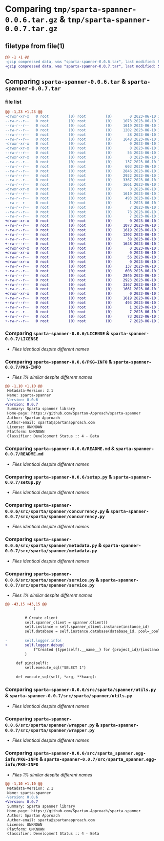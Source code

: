 # Comparing `tmp/sparta-spanner-0.0.6.tar.gz` & `tmp/sparta-spanner-0.0.7.tar.gz`

## filetype from file(1)

```diff
@@ -1 +1 @@
-gzip compressed data, was "sparta-spanner-0.0.6.tar", last modified: Sat Jun 10 10:23:31 2023, max compression
+gzip compressed data, was "sparta-spanner-0.0.7.tar", last modified: Sat Jun 10 11:58:22 2023, max compression
```

## Comparing `sparta-spanner-0.0.6.tar` & `sparta-spanner-0.0.7.tar`

### file list

```diff
@@ -1,23 +1,23 @@
-drwxr-xr-x   0 root         (0) root         (0)        0 2023-06-10 10:23:31.896652 sparta-spanner-0.0.6/
--rw-r--r--   0 root         (0) root         (0)     1073 2023-06-10 10:23:03.000000 sparta-spanner-0.0.6/LICENSE
--rw-r--r--   0 root         (0) root         (0)     1619 2023-06-10 10:23:31.896652 sparta-spanner-0.0.6/PKG-INFO
--rw-r--r--   0 root         (0) root         (0)     1202 2023-06-10 10:23:03.000000 sparta-spanner-0.0.6/README.md
--rw-r--r--   0 root         (0) root         (0)       38 2023-06-10 10:23:31.896652 sparta-spanner-0.0.6/setup.cfg
--rw-r--r--   0 root         (0) root         (0)     1648 2023-06-10 10:23:03.000000 sparta-spanner-0.0.6/setup.py
-drwxr-xr-x   0 root         (0) root         (0)        0 2023-06-10 10:23:31.892651 sparta-spanner-0.0.6/src/
-drwxr-xr-x   0 root         (0) root         (0)        0 2023-06-10 10:23:31.892651 sparta-spanner-0.0.6/src/sparta/
--rw-r--r--   0 root         (0) root         (0)       56 2023-06-10 10:23:03.000000 sparta-spanner-0.0.6/src/sparta/__init__.py
-drwxr-xr-x   0 root         (0) root         (0)        0 2023-06-10 10:23:31.892651 sparta-spanner-0.0.6/src/sparta/spanner/
--rw-r--r--   0 root         (0) root         (0)      137 2023-06-10 10:23:03.000000 sparta-spanner-0.0.6/src/sparta/spanner/__init__.py
--rw-r--r--   0 root         (0) root         (0)      603 2023-06-10 10:23:03.000000 sparta-spanner-0.0.6/src/sparta/spanner/concurrency.py
--rw-r--r--   0 root         (0) root         (0)     2846 2023-06-10 10:23:03.000000 sparta-spanner-0.0.6/src/sparta/spanner/metadata.py
--rw-r--r--   0 root         (0) root         (0)     2922 2023-06-10 10:23:03.000000 sparta-spanner-0.0.6/src/sparta/spanner/service.py
--rw-r--r--   0 root         (0) root         (0)     3367 2023-06-10 10:23:03.000000 sparta-spanner-0.0.6/src/sparta/spanner/utils.py
--rw-r--r--   0 root         (0) root         (0)     1661 2023-06-10 10:23:03.000000 sparta-spanner-0.0.6/src/sparta/spanner/wrapper.py
-drwxr-xr-x   0 root         (0) root         (0)        0 2023-06-10 10:23:31.896652 sparta-spanner-0.0.6/src/sparta_spanner.egg-info/
--rw-r--r--   0 root         (0) root         (0)     1619 2023-06-10 10:23:31.000000 sparta-spanner-0.0.6/src/sparta_spanner.egg-info/PKG-INFO
--rw-r--r--   0 root         (0) root         (0)      493 2023-06-10 10:23:31.000000 sparta-spanner-0.0.6/src/sparta_spanner.egg-info/SOURCES.txt
--rw-r--r--   0 root         (0) root         (0)        1 2023-06-10 10:23:31.000000 sparta-spanner-0.0.6/src/sparta_spanner.egg-info/dependency_links.txt
--rw-r--r--   0 root         (0) root         (0)        7 2023-06-10 10:23:31.000000 sparta-spanner-0.0.6/src/sparta_spanner.egg-info/namespace_packages.txt
--rw-r--r--   0 root         (0) root         (0)       73 2023-06-10 10:23:31.000000 sparta-spanner-0.0.6/src/sparta_spanner.egg-info/requires.txt
--rw-r--r--   0 root         (0) root         (0)        7 2023-06-10 10:23:31.000000 sparta-spanner-0.0.6/src/sparta_spanner.egg-info/top_level.txt
+drwxr-xr-x   0 root         (0) root         (0)        0 2023-06-10 11:58:22.674958 sparta-spanner-0.0.7/
+-rw-r--r--   0 root         (0) root         (0)     1073 2023-06-10 11:57:54.000000 sparta-spanner-0.0.7/LICENSE
+-rw-r--r--   0 root         (0) root         (0)     1619 2023-06-10 11:58:22.674958 sparta-spanner-0.0.7/PKG-INFO
+-rw-r--r--   0 root         (0) root         (0)     1202 2023-06-10 11:57:54.000000 sparta-spanner-0.0.7/README.md
+-rw-r--r--   0 root         (0) root         (0)       38 2023-06-10 11:58:22.674958 sparta-spanner-0.0.7/setup.cfg
+-rw-r--r--   0 root         (0) root         (0)     1648 2023-06-10 11:57:54.000000 sparta-spanner-0.0.7/setup.py
+drwxr-xr-x   0 root         (0) root         (0)        0 2023-06-10 11:58:22.670958 sparta-spanner-0.0.7/src/
+drwxr-xr-x   0 root         (0) root         (0)        0 2023-06-10 11:58:22.670958 sparta-spanner-0.0.7/src/sparta/
+-rw-r--r--   0 root         (0) root         (0)       56 2023-06-10 11:57:54.000000 sparta-spanner-0.0.7/src/sparta/__init__.py
+drwxr-xr-x   0 root         (0) root         (0)        0 2023-06-10 11:58:22.674958 sparta-spanner-0.0.7/src/sparta/spanner/
+-rw-r--r--   0 root         (0) root         (0)      137 2023-06-10 11:57:54.000000 sparta-spanner-0.0.7/src/sparta/spanner/__init__.py
+-rw-r--r--   0 root         (0) root         (0)      603 2023-06-10 11:57:54.000000 sparta-spanner-0.0.7/src/sparta/spanner/concurrency.py
+-rw-r--r--   0 root         (0) root         (0)     2846 2023-06-10 11:57:54.000000 sparta-spanner-0.0.7/src/sparta/spanner/metadata.py
+-rw-r--r--   0 root         (0) root         (0)     2923 2023-06-10 11:57:54.000000 sparta-spanner-0.0.7/src/sparta/spanner/service.py
+-rw-r--r--   0 root         (0) root         (0)     3367 2023-06-10 11:57:54.000000 sparta-spanner-0.0.7/src/sparta/spanner/utils.py
+-rw-r--r--   0 root         (0) root         (0)     1661 2023-06-10 11:57:54.000000 sparta-spanner-0.0.7/src/sparta/spanner/wrapper.py
+drwxr-xr-x   0 root         (0) root         (0)        0 2023-06-10 11:58:22.674958 sparta-spanner-0.0.7/src/sparta_spanner.egg-info/
+-rw-r--r--   0 root         (0) root         (0)     1619 2023-06-10 11:58:22.000000 sparta-spanner-0.0.7/src/sparta_spanner.egg-info/PKG-INFO
+-rw-r--r--   0 root         (0) root         (0)      493 2023-06-10 11:58:22.000000 sparta-spanner-0.0.7/src/sparta_spanner.egg-info/SOURCES.txt
+-rw-r--r--   0 root         (0) root         (0)        1 2023-06-10 11:58:22.000000 sparta-spanner-0.0.7/src/sparta_spanner.egg-info/dependency_links.txt
+-rw-r--r--   0 root         (0) root         (0)        7 2023-06-10 11:58:22.000000 sparta-spanner-0.0.7/src/sparta_spanner.egg-info/namespace_packages.txt
+-rw-r--r--   0 root         (0) root         (0)       73 2023-06-10 11:58:22.000000 sparta-spanner-0.0.7/src/sparta_spanner.egg-info/requires.txt
+-rw-r--r--   0 root         (0) root         (0)        7 2023-06-10 11:58:22.000000 sparta-spanner-0.0.7/src/sparta_spanner.egg-info/top_level.txt
```

### Comparing `sparta-spanner-0.0.6/LICENSE` & `sparta-spanner-0.0.7/LICENSE`

 * *Files identical despite different names*

### Comparing `sparta-spanner-0.0.6/PKG-INFO` & `sparta-spanner-0.0.7/PKG-INFO`

 * *Files 1% similar despite different names*

```diff
@@ -1,10 +1,10 @@
 Metadata-Version: 2.1
 Name: sparta-spanner
-Version: 0.0.6
+Version: 0.0.7
 Summary: Sparta spanner library
 Home-page: https://github.com/Spartan-Approach/sparta-spanner
 Author: Spartan Approach
 Author-email: sparta@spartanapproach.com
 License: UNKNOWN
 Platform: UNKNOWN
 Classifier: Development Status :: 4 - Beta
```

### Comparing `sparta-spanner-0.0.6/README.md` & `sparta-spanner-0.0.7/README.md`

 * *Files identical despite different names*

### Comparing `sparta-spanner-0.0.6/setup.py` & `sparta-spanner-0.0.7/setup.py`

 * *Files identical despite different names*

### Comparing `sparta-spanner-0.0.6/src/sparta/spanner/concurrency.py` & `sparta-spanner-0.0.7/src/sparta/spanner/concurrency.py`

 * *Files identical despite different names*

### Comparing `sparta-spanner-0.0.6/src/sparta/spanner/metadata.py` & `sparta-spanner-0.0.7/src/sparta/spanner/metadata.py`

 * *Files identical despite different names*

### Comparing `sparta-spanner-0.0.6/src/sparta/spanner/service.py` & `sparta-spanner-0.0.7/src/sparta/spanner/service.py`

 * *Files 1% similar despite different names*

```diff
@@ -43,15 +43,15 @@
             )
 
         # Create client
         self.spanner_client = spanner.Client()
         self.instance = self.spanner_client.instance(instance_id)
         self.database = self.instance.database(database_id, pool=_pool)
 
-        self.logger.info(
+        self.logger.debug(
             f"Created {type(self).__name__} for {project_id}/{instance_id}/{database_id}"
         )
 
     def ping(self):
         self.execute_sql("SELECT 1")
 
     def execute_sql(self, *arg, **kwarg):
```

### Comparing `sparta-spanner-0.0.6/src/sparta/spanner/utils.py` & `sparta-spanner-0.0.7/src/sparta/spanner/utils.py`

 * *Files identical despite different names*

### Comparing `sparta-spanner-0.0.6/src/sparta/spanner/wrapper.py` & `sparta-spanner-0.0.7/src/sparta/spanner/wrapper.py`

 * *Files identical despite different names*

### Comparing `sparta-spanner-0.0.6/src/sparta_spanner.egg-info/PKG-INFO` & `sparta-spanner-0.0.7/src/sparta_spanner.egg-info/PKG-INFO`

 * *Files 1% similar despite different names*

```diff
@@ -1,10 +1,10 @@
 Metadata-Version: 2.1
 Name: sparta-spanner
-Version: 0.0.6
+Version: 0.0.7
 Summary: Sparta spanner library
 Home-page: https://github.com/Spartan-Approach/sparta-spanner
 Author: Spartan Approach
 Author-email: sparta@spartanapproach.com
 License: UNKNOWN
 Platform: UNKNOWN
 Classifier: Development Status :: 4 - Beta
```

